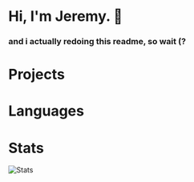 # Hi, I'm Jeremy. 👋
### and i actually redoing this readme, so wait (?

# Projects

# Languages

# Stats
![Stats](https://github-readme-stats.vercel.app/api?username=JeremyBorja&&show_icons=true&title_color=ffffff&icon_color=bb2acf&text_color=daf7dc&bg_color=151515)
